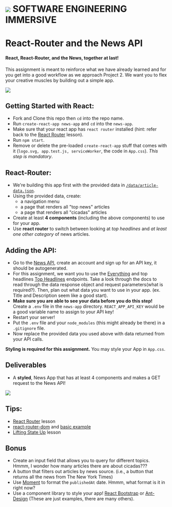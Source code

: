 # ![](https://ga-dash.s3.amazonaws.com/production/assets/logo-9f88ae6c9c3871690e33280fcf557f33.png)  SOFTWARE ENGINEERING IMMERSIVE

# React-Router and the News API

#### React, React-Router, and the News, together at last!

This assignment is meant to reinforce what we have already learned and for you get into a good workflow as we approach Project 2. We want you to flex your creative muscles by building out a simple app.

![](https://res.cloudinary.com/jkarlin929/image/upload/v1550694937/ScreenshotNews_p8j2ul.png)

## Getting Started with React:
- Fork and Clone this repo then `cd` into the repo name.
- Run `create-react-app news-app` and `cd` into the `news-app`.
- Make sure that your react app has `react router` installed (hint: refer back to the [React Router](https://git.generalassemb.ly/sei-nyc-cicadas/react-router) lesson).
- Run `npm start`.
- Remove or delete the pre-loaded `create-react-app` stuff that comes with it (`logo.svg, app.test.js, serviceWorker`, the code in `App.css`). _This step is mandatory_.

## React-Router:
- We're building this app first with the provided data in [`/data/article-data.json`](/data/article-data.json).
- Using the provided data, create: 
  - a navigation menu
  - a page that renders all "top news" articles
  - a page that renders all "cicadas" articles
- Create at least **4 components** (including the above components) to use for your app.
- Use **react router** to switch between looking at _top headlines_ and _at least one other category_ of news articles.


## Adding the API:
- Go to the [News API](https://newsapi.org/), create an account and sign up for an API key, it should be autogenerated.
- For this assignment, we want you to use the [Everything](https://newsapi.org/docs/endpoints/everything) and top headlines [Top Headlines](https://newsapi.org/docs/endpoints/top-headlines) endpoints. Take a look through the docs to read through the data response object and request parameters(what is required?). Then, plan out what data you want to use in your app. (ex. Title and Description seem like a good start).
- **Make sure you are able to see your data before you do this step!** Create a `.env` file in the `news-app` directory. `REACT_APP_API_KEY` would be a good variable name to assign to your API key!  
- Restart your server!
- Put the `.env` file and your `node_modules` (this might already be there) in a `.gitignore` file.
- Now replace the provided data you used above with data returned from your API calls. 

**Styling is required for this assignment.** You may style your App in `App.css`.


## Deliverables
- A **styled**, News App that has at least 4 components and makes a GET request to the News API!

![](https://media.giphy.com/media/147JO3pIxNJ4oo/giphy.gif)


## Tips:
- [React Router](https://git.generalassemb.ly/sei-nyc-cicadas/react-router) lesson
- [react-router-dom](https://www.npmjs.com/package/react-router-dom) and [basic example](https://reacttraining.com/react-router/web/example/basic)
- [Lifting State Up](https://git.generalassemb.ly/sei-nyc-cicadas/lifting-state-up) lesson

## Bonus
- Create an input field that allows you to query for different topics. Hmmm, I wonder how many articles there are about cicadas???
- A button that filters out articles by news source.  (i.e., a button that returns all the news from The New York Times)
- Use [Moment](https://momentjs.com/) to format the `publishedAt` date. Hmmm, what format is it in right now?  
- Use a component library to style your app! [React Bootstrap](https://react-bootstrap.github.io/) or [Ant-Design](https://ant.design/) (These are just examples, there are many others).  
